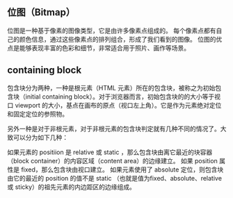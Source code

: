 ## 位图（Bitmap）
位图是一种基于像素的图像类型，它是由许多像素点组成的。 每个像素点都有自己的颜色信息，通过这些像素点的排列组合，形成了我们看到的图像。 位图的优点是能够表现丰富的色彩和细节，非常适合用于照片、画作等场景。

## containing block
包含块分为两种，一种是根元素（HTML 元素）所在的包含块，被称之为初始包含块（initial containing block）。对于浏览器而言，初始包含块的的大小等于视口 viewport 的大小，基点在画布的原点（视口左上角）。它是作为元素绝对定位和固定定位的参照物。

另外一种是对于非根元素，对于非根元素的包含块判定就有几种不同的情况了。大致可以分为如下几种：

如果元素的 positiion 是 relative 或 static ，那么包含块由离它最近的块容器（block container）的内容区域（content area）的边缘建立。
如果 position 属性是 fixed，那么包含块由视口建立。
如果元素使用了 absolute 定位，则包含块由它的最近的 position 的值不是 static （也就是值为fixed、absolute、relative 或 sticky）的祖先元素的内边距区的边缘组成。
